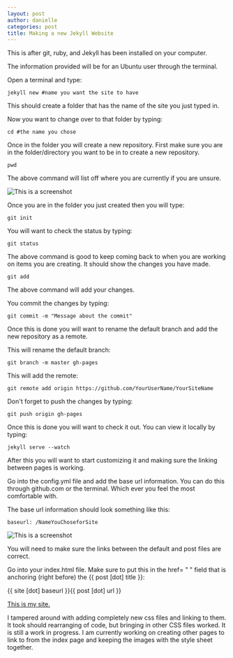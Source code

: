 ```yaml
---
layout: post
author: danielle
categories: post
title: Making a new Jekyll Website
---
```

This is after git, ruby, and Jekyll has been installed on your computer.

The information provided will be for an Ubuntu user through the terminal.

Open a terminal and type:

```
jekyll new #name you want the site to have

``` 
This should create a folder that has the name of the site you just typed in.

Now you want to change over to that folder by typing:

```
cd #the name you chose

```
Once in the folder you will create a new repository. First make sure you are in the folder/directory you want to be in to create a new repository.

```
pwd

```
The above command will list off where you are currently if you are unsure.

![This is a screenshot](http://i.imgur.com/fHXI2fQ.png)

Once you are in the folder you just created then you will type:

```
git init

```
You will want to check the status by typing:

```
git status

```
The above command is good to keep coming back to when you are working on items you are creating.
It should show the changes you have made.

```
git add

```
The above command will add your changes.

You commit the changes by typing:

```
git commit -m "Message about the commit"

```
Once this is done you will want to rename the default branch and add the new repository as a remote.

This will rename the default branch:

```
git branch -m master gh-pages

```
This will add the remote:

```
git remote add origin https://github.com/YourUserName/YourSiteName

```
Don't forget to push the changes by typing:

```
git push origin gh-pages

```
Once this is done you will want to check it out. You can view it locally by typing:

```
jekyll serve --watch

```
After this you will want to start customizing it and making sure the linking between pages is working.

Go into the config.yml file and add the base url information. You can do this through github.com or the terminal. Which ever you feel the most comfortable with.

The base url information should look something like this:

```
baseurl: /NameYouChoseforSite

```
![This is a screenshot](http://i.imgur.com/a4MaMBf.png)

You will need to make sure the links between the default and post files are correct.

Go into your index.html file. Make sure to put this in the href= " " field that is anchoring (right before) the {{ post [dot] title }}:

{{ site [dot] baseurl }}{{ post [dot] url }} 



[This is my site.](http://daniellewingler.github.io/mysite/)

I tampered around with adding completely new css files and linking to them. It took should rearranging of code, but bringing in other CSS files worked.
It is still a work in progress. I am currently working on creating other pages to link to from the index page and keeping the images with the style sheet together.


